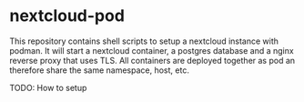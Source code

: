 # nextcloud-pod
This repository contains shell scripts to setup a nextcloud instance with podman.
It will start a nextcloud container, a postgres database and a nginx reverse proxy
that uses TLS. All containers are deployed together as pod an therefore share the same
namespace, host, etc.

TODO: How to setup

